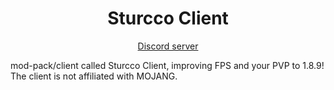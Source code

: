 <h1 align="center">Sturcco Client</h1>

<p align="center">
  <a href="https://discord.gg/kCTRqgr6mG">Discord server</a>
</p>

mod-pack/client called Sturcco Client, improving FPS and your PVP to 1.8.9!
The client is not affiliated with MOJANG.
